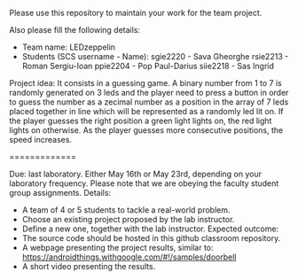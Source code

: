 Please use this repository to maintain your work for the team project.

Also please fill the following details:

- Team name: LEDzeppelin
- Students (SCS username - Name):
	sgie2220 - Sava Gheorghe
	rsie2213 - Roman Sergiu-Ioan
	ppie2204 - Pop Paul-Darius
	siie2218 - Sas Ingrid

Project idea: It consists in a guessing game. A binary number from 1 to 7 is randomly generated on 3 leds and the player need to press a button in order to guess the number as a zecimal number as a position in the array of 7 leds placed together in line which will be represented as a randomly led lit on. If the player guesses the right position a green light lights on, the red light lights on otherwise. As the player guesses more consecutive positions, the speed increases.

=============

Due: last laboratory.
	Either May 16th or May 23rd, depending on your laboratory frequency.
	Please note that we are obeying the faculty student group assignments.
Details:
- A team of 4 or 5 students to tackle a real-world problem.
- Choose an existing project proposed by the lab instructor.
- Define a new one, together with the lab instructor.
Expected outcome:
- The source code should be hosted in this github classroom repository.
- A webpage presenting the project results, similar to:
	https://androidthings.withgoogle.com/#!/samples/doorbell
- A short video presenting the results.

